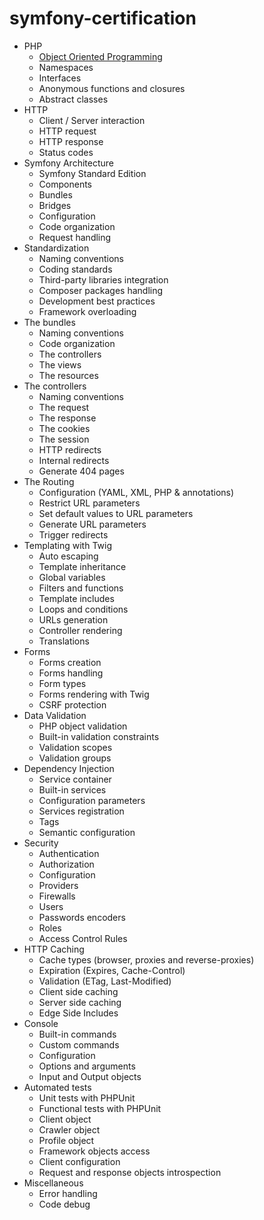 # symfony-certification

- PHP
  - [Object Oriented Programming](php/oop.md)
  - Namespaces
  - Interfaces
  - Anonymous functions and closures
  - Abstract classes
- HTTP
  - Client / Server interaction
  - HTTP request
  - HTTP response
  - Status codes
- Symfony Architecture
  - Symfony Standard Edition
  - Components
  - Bundles
  - Bridges
  - Configuration
  - Code organization
  - Request handling
- Standardization
  - Naming conventions
  - Coding standards
  - Third-party libraries integration
  - Composer packages handling
  - Development best practices
  - Framework overloading
- The bundles
  - Naming conventions
  - Code organization
  - The controllers
  - The views
  - The resources
- The controllers
  - Naming conventions
  - The request
  - The response
  - The cookies
  - The session
  - HTTP redirects
  - Internal redirects
  - Generate 404 pages
- The Routing
  - Configuration (YAML, XML, PHP & annotations)
  - Restrict URL parameters
  - Set default values to URL parameters
  - Generate URL parameters
  - Trigger redirects
- Templating with Twig
  - Auto escaping
  - Template inheritance
  - Global variables
  - Filters and functions
  - Template includes
  - Loops and conditions
  - URLs generation
  - Controller rendering
  - Translations
- Forms
  - Forms creation
  - Forms handling
  - Form types
  - Forms rendering with Twig
  - CSRF protection
- Data Validation
  - PHP object validation
  - Built-in validation constraints
  - Validation scopes
  - Validation groups
- Dependency Injection
  - Service container
  - Built-in services
  - Configuration parameters
  - Services registration
  - Tags
  - Semantic configuration
- Security
  - Authentication
  - Authorization
  - Configuration
  - Providers
  - Firewalls
  - Users
  - Passwords encoders
  - Roles
  - Access Control Rules
- HTTP Caching
  - Cache types (browser, proxies and reverse-proxies)
  - Expiration (Expires, Cache-Control)
  - Validation (ETag, Last-Modified)
  - Client side caching
  - Server side caching
  - Edge Side Includes
- Console
  - Built-in commands
  - Custom commands
  - Configuration
  - Options and arguments
  - Input and Output objects
- Automated tests
  - Unit tests with PHPUnit
  - Functional tests with PHPUnit
  - Client object
  - Crawler object
  - Profile object
  - Framework objects access
  - Client configuration
  - Request and response objects introspection
- Miscellaneous
  - Error handling
  - Code debug
